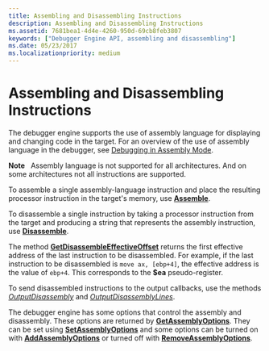 ```yaml
---
title: Assembling and Disassembling Instructions
description: Assembling and Disassembling Instructions
ms.assetid: 7681bea1-4d4e-4260-950d-69cb8feb3807
keywords: ["Debugger Engine API, assembling and disassembling"]
ms.date: 05/23/2017
ms.localizationpriority: medium
---
```


# Assembling and Disassembling Instructions


The debugger engine supports the use of assembly language for displaying and changing code in the target. For an overview of the use of assembly language in the debugger, see [Debugging in Assembly Mode](debugging-in-assembly-mode.md).

**Note**   Assembly language is not supported for all architectures. And on some architectures not all instructions are supported.

 

To assemble a single assembly-language instruction and place the resulting processor instruction in the target's memory, use [**Assemble**](https://docs.microsoft.com/windows-hardware/drivers/ddi/content/dbgeng/nf-dbgeng-idebugcontrol3-assemble).

To disassemble a single instruction by taking a processor instruction from the target and producing a string that represents the assembly instruction, use [**Disassemble**](https://docs.microsoft.com/windows-hardware/drivers/ddi/content/dbgeng/nf-dbgeng-idebugcontrol3-disassemble).

The method [**GetDisassembleEffectiveOffset**](https://docs.microsoft.com/windows-hardware/drivers/ddi/content/dbgeng/nf-dbgeng-idebugcontrol3-getdisassembleeffectiveoffset) returns the first effective address of the last instruction to be disassembled. For example, if the last instruction to be disassembled is `move ax, [ebp+4]`, the effective address is the value of `ebp+4`. This corresponds to the **$ea** pseudo-register.

To send disassembled instructions to the output callbacks, use the methods [*OutputDisassembly*](https://docs.microsoft.com/windows-hardware/drivers/ddi/content/dbgeng/nf-dbgeng-idebugcontrol3-outputdisassembly) and [*OutputDisassemblyLines*](https://docs.microsoft.com/windows-hardware/drivers/ddi/content/dbgeng/nf-dbgeng-idebugcontrol3-outputdisassemblylines).

The debugger engine has some options that control the assembly and disassembly. These options are returned by [**GetAssemblyOptions**](https://docs.microsoft.com/windows-hardware/drivers/ddi/content/dbgeng/nf-dbgeng-idebugcontrol3-getassemblyoptions). They can be set using [**SetAssemblyOptions**](https://docs.microsoft.com/windows-hardware/drivers/ddi/content/dbgeng/nf-dbgeng-idebugcontrol3-setassemblyoptions) and some options can be turned on with [**AddAssemblyOptions**](https://docs.microsoft.com/windows-hardware/drivers/ddi/content/dbgeng/nf-dbgeng-idebugcontrol3-addassemblyoptions) or turned off with [**RemoveAssemblyOptions**](https://docs.microsoft.com/windows-hardware/drivers/ddi/content/dbgeng/nf-dbgeng-idebugcontrol3-removeassemblyoptions).

 

 





